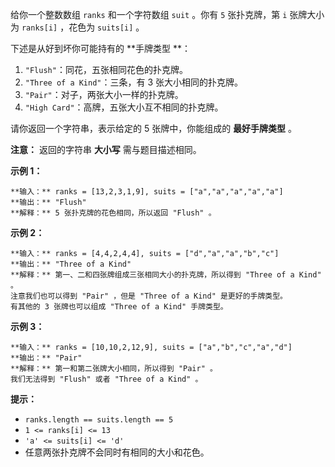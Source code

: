 给你一个整数数组 `ranks` 和一个字符数组 `suit` 。你有 `5` 张扑克牌，第 `i` 张牌大小为 `ranks[i]` ，花色为
`suits[i]` 。

下述是从好到坏你可能持有的 **手牌类型  **：

  1. `"Flush"`：同花，五张相同花色的扑克牌。
  2. `"Three of a Kind"`：三条，有 3 张大小相同的扑克牌。
  3. `"Pair"`：对子，两张大小一样的扑克牌。
  4. `"High Card"`：高牌，五张大小互不相同的扑克牌。

请你返回一个字符串，表示给定的 5 张牌中，你能组成的 **最好手牌类型**  。

**注意：** 返回的字符串  **大小写**  需与题目描述相同。



**示例 1：**

    
    
    **输入：** ranks = [13,2,3,1,9], suits = ["a","a","a","a","a"]
    **输出：** "Flush"
    **解释：** 5 张扑克牌的花色相同，所以返回 "Flush" 。
    

**示例 2：**

    
    
    **输入：** ranks = [4,4,2,4,4], suits = ["d","a","a","b","c"]
    **输出：** "Three of a Kind"
    **解释：** 第一、二和四张牌组成三张相同大小的扑克牌，所以得到 "Three of a Kind" 。
    注意我们也可以得到 "Pair" ，但是 "Three of a Kind" 是更好的手牌类型。
    有其他的 3 张牌也可以组成 "Three of a Kind" 手牌类型。

**示例 3：**

    
    
    **输入：** ranks = [10,10,2,12,9], suits = ["a","b","c","a","d"]
    **输出：** "Pair"
    **解释：** 第一和第二张牌大小相同，所以得到 "Pair" 。
    我们无法得到 "Flush" 或者 "Three of a Kind" 。
    



**提示：**

  * `ranks.length == suits.length == 5`
  * `1 <= ranks[i] <= 13`
  * `'a' <= suits[i] <= 'd'`
  * 任意两张扑克牌不会同时有相同的大小和花色。


